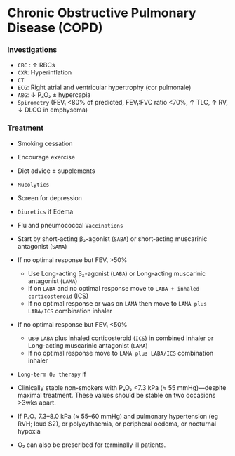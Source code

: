 # Chronic Obstructive Pulmonary Disease (COPD)

### Investigations

- `CBC` : ↑ RBCs
- `CXR`: Hyperinflation
- `CT`
- `ECG`: Right atrial and ventricular hypertrophy (cor pulmonale)
- `ABG`: ↓ PₐO₂ ± hypercapia
- `Spirometry` (FEV₁ <80% of predicted, FEV₁:FVC ratio <70%, ↑ TLC, ↑ RV, ↓ DLCO in emphysema)

### Treatment

- Smoking cessation
- Encourage exercise
- Diet advice ± supplements
- `Mucolytics`
- Screen for depression
- `Diuretics` if Edema
- Flu and pneumococcal `Vaccinations`
- Start by short-acting β₂-agonist (`SABA`) or short-acting muscarinic antagonist (`SAMA`)
- If no optimal response but FEV₁ >50%

  - Use Long-acting β₂-agonist (`LABA`) or Long-acting muscarinic antagonist (`LAMA`)
  - If on `LABA` and no optimal response move to `LABA + inhaled corticosteroid` (ICS)
  - If no optimal response or was on `LAMA` then move to `LAMA plus LABA/ICS` combination inhaler

- If no optimal response but FEV₁ <50%

  - use `LABA` plus inhaled corticosteroid (`ICS`) in combined inhaler or Long-acting muscarinic antagonist (`LAMA`)
  - If no optimal response move to `LAMA plus LABA/ICS` combination inhaler

- `Long-term O₂ therapy` if
- Clinically stable non-smokers with PₐO₂ <7.3 kPa (≈ 55 mmHg)—despite maximal treatment. These values should be stable on two occasions >3wks apart.
- If PₐO₂ 7.3–8.0 kPa (≈ 55–60 mmHg) and pulmonary hypertension (eg RVH; loud S2), or polycythaemia, or peripheral oedema, or nocturnal hypoxia
- O₂ can also be prescribed for terminally ill patients.
